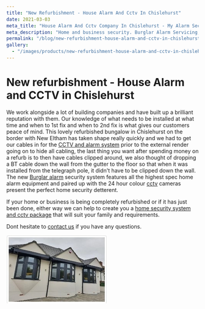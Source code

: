 ```yaml
---
title: "New Refurbishment - House Alarm And Cctv In Chislehurst"
date: 2021-03-03
meta_title: "House Alarm And Cctv Company In Chislehurst - My Alarm Security"
meta_description: "Home and business security. Burglar Alarm Servicing, Burglar Alarm Installation, Alarm Battery and CCTV company in Chislehurst. Call 020 8302 4065"
permalink: "/blog/new-refurbishment-house-alarm-and-cctv-in-chislehurst/"
gallery:
  - "/images/products/new-refurbishment-house-alarm-and-cctv-in-chislehurst.webp"
---
```


# New refurbishment - House Alarm and CCTV in Chislehurst

We work alongside a lot of building companies and have built up a brilliant reputation with them. Our knowledge of what needs to be installed at what time and when to 1st fix and when to 2nd fix is what gives our customers peace of mind. This lovely refurbished bungalow in Chislehurst on the border with New Eltham has taken shape really quickly and we had to get our cables in for the [CCTV and alarm system](/categories/special-offers/) prior to the external render going on to hide all cabling, the last thing you want after spending money on a refurb is to then have cables clipped around, we also thought of dropping a BT cable down the wall from the gutter to the floor so that when it was installed from the telegraph pole, it didn\'t have to be clipped down the wall. The new [Burglar alarm](/categories/burglar-alarms/) security system features all the highest spec home alarm equipment and paired up with the 24 hour colour [cctv](/categories/cctv/) cameras present the perfect home security detterent.

If your home or business is being completely refurbished or if it has just been done, either way we can help to create you a [home security system and cctv package](/categories/special-offers/) that will suit your family and requirements.

Dont hesitate to [contact us](/contact/) if you have any questions.

![New Refurbishment - House Alarm And Cctv In Chislehurst](/images/news/news-new-refurbishment-house-alarm-and-cctv-in-chislehurst-wcza71enpbqpwwfjs7il.jpg)
